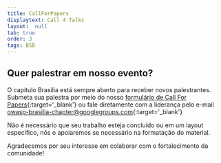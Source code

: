 ```yaml
---
title: CallForPapers
displaytext: Call 4 Talks
layout:  null
tab: true
order: 3
tags: BSB
---
```


## Quer palestrar em nosso evento?

O capítulo Brasília está sempre aberto para receber novos palestrantes. Submeta sua palestra por meio do nosso [formulário de Call For Papers](https://forms.gle/8aFKVw1RGzg8mN5b9){:target='_blank'} ou fale diretamente com a liderança pelo e-mail [owasp-brasilia-chapter@googlegroups.com](mailto:owasp-brasilia-chapter@googlegroups.com){:target='_blank'}

<p></p>

Não é necessário que seu trabalho esteja concluído ou em um layout específico, nós o apoiaremos se necessário na formatação do material.

<p></p>

Agradecemos por seu interesse em colaborar com o fortalecimento da comunidade!
